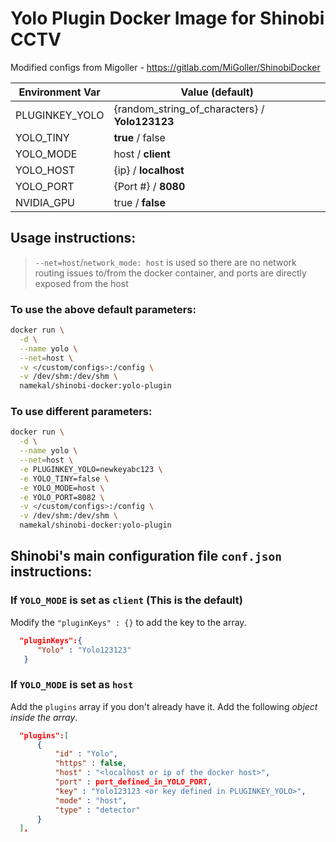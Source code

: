 # Yolo Plugin Docker Image for Shinobi CCTV

Modified configs from Migoller - https://gitlab.com/MiGoller/ShinobiDocker

| Environment Var | Value (**default**) |
| ------ | ------ |
| PLUGINKEY_YOLO | {random_string_of_characters} / **Yolo123123** |
| YOLO_TINY | **true** / false |
| YOLO_MODE | host / **client** |
| YOLO_HOST | {ip} / **localhost** |
| YOLO_PORT | {Port #} / **8080** |
| NVIDIA_GPU | true / **false** |



## Usage instructions:
> `--net=host`/`network_mode: host` is used so there are no network
> routing issues to/from the docker container, and ports are 
> directly exposed from the host


### To use the above default parameters:

```bash
docker run \
  -d \
  --name yolo \
  --net=host \
  -v </custom/configs>:/config \
  -v /dev/shm:/dev/shm \
  namekal/shinobi-docker:yolo-plugin
```

### To use different parameters:

```bash
docker run \
  -d \
  --name yolo \
  --net=host \
  -e PLUGINKEY_YOLO=newkeyabc123 \
  -e YOLO_TINY=false \
  -e YOLO_MODE=host \
  -e YOLO_PORT=8082 \
  -v </custom/configs>:/config \
  -v /dev/shm:/dev/shm \
  namekal/shinobi-docker:yolo-plugin
```

## Shinobi's **main configuration file** `conf.json` instructions:
### If `YOLO_MODE` is set as `client` (This is the default)
Modify the `"pluginKeys" : {}` to add the key to the array.

```json
  "pluginKeys":{
      "Yolo" : "Yolo123123"
   }
```

### If `YOLO_MODE` is set as `host`
Add the `plugins` array if you don't already have it. Add the following *object inside the array*.

```json
  "plugins":[
      {
          "id" : "Yolo",
          "https" : false,
          "host" : "<localhost or ip of the docker host>",
          "port" : port_defined_in_YOLO_PORT,
          "key" : "Yolo123123 <or key defined in PLUGINKEY_YOLO>",
          "mode" : "host",
          "type" : "detector"
      }
  ],
```
